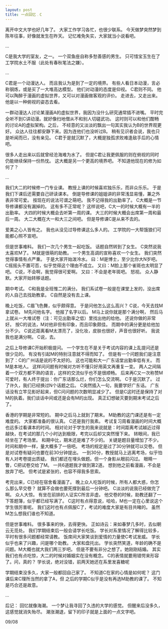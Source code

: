 ```yaml
---
layout: post
title: 一点回忆﹒C
---
```


离开中文大学也好几年了。
大家工作学习各忙，也很少联系。
今天做梦突然梦到陈年往事，好像就发生在昨天。
记忆难免失实，大家就当小说看吧。

...

C是我大学的室友，之一。
一个双鱼座自称多愁善感的男生。
只可惜宝玉生在了工学院水土不服（此处有春秋笔法之嫌）。

...

C君是一个动漫达人。
而且我认为是到了一定的境界。
有些人看日本动漫，言必称钢炼，或是买了一大堆高达模型。
他们对动漫的态度是仰视。
C君则不同。
他可以陶醉于漫画的虚拟世界，又可以对漫画做客观的评价。
走进去，又走出来。他是以一种俯视的姿态去看。

一群动漫达人讨论某漫画A的虚拟世界，我因为没什么研究通常插不进嘴。
平时完全听不到C讲动漫。就好像扫地僧从不和别人切磋武功。
这时则可以和他们酣畅的讨论A的虚拟架构。之后，
不经意的又淡淡的飘出一句其实我认为B的世界观更好。
众达人往往都安静下来。因为连他们也没听过B。
稍有见识者会说，我也只是听闻而已，没有亲见。
C君于是就沉默了，大概是独孤求败难逢敌手后的心情吧。

很多人走出来以后就曾经沧海难为水了。
但是C君让我更佩服的则在俯视的同时仍能继续保持一份热忱。
这大概是另一个更高的境界吧。
不知道他现在的修为如何了？

...

我们大二的时候修一门专业课。
教授上课的时候喜欢独乐乐，而非众乐乐。
于是我们下课后还需要自己研读课本。
倒是导修课的姐姐讲的非常浅显易懂，兼之外表非常可爱。
按现在的说法可谓之萌吧。
我不记得我的出勤率了。
C大概是一节导修课都没有漏掉的。
这有多不正常呢？
这样说吧，C大一的时候大概有一半的出勤率。
大四的时候大概会去听第一周的课。
大三的时候大概会出席第一周和最后一周。
大二大概在大一和大三之间吧。
但是导修课C是从来不去的。

爱美之心人皆有之。
我也从没见过导修课这么多人的。
工学院的一大帮饿狼们可能都心照不宣吧。

但是世事难料。
我们一次几个男生一起吃饭。
话题自然转到了女生。
C突然说我太喜欢M了。
M就是很萌的助教。
一个男生高调的宣称喜欢一个女生。
我们突然觉得事情有点严重。
于是大家开始泼冷水。
曰：M是博士，至少比你大N岁吧。
C摇摇头不置可否，似乎觉得这个理由不成立。
又曰：M脸上那个雀斑也太明显了吧。
C说，不会啊，我觉得很可爱啊。
又曰：不会是老年斑吧。
怒视。
众人静默。大家开始转移话题。

期中考试。
C和我是全班惟二的满分。
我们系试卷一般是在课堂上发的，没出席的人自己去找助教拿。
C自然是没有去上课。

晚上吃饭，C眉飞色舞，似乎颇得意。
于是问他怎么这么高兴？
C说，今天去找M拿试卷。
M先问他名字。
他报了名字以后。
M马上说你就是那个满分啊，
然后马上就从一大堆试卷（注：可见出勤率之低）里找出他的给他。
还说你做的非常好。
按C的说法，M对他非但有印象，而且印象颇佳。
而期中的满分更是给他加分不少。
C说近距离看M太漂亮了，没化妆，皮肤也很好，声音也很好听。
我说我也是满分啊。
C说，去。

之后上导修课C开始积极提问。
一个学生在不是关于考试内容的课上乱提问还是很少见的。
有没有引起M的特别注意就不得而知了。
但是有一个问题我们是注意到了：C的广州话是说的不太好的。
这也可能和大一广东话堂出勤率低有关。
而M是本地人。
这样问问题有时候对方听不懂只好用英文再重复一变。
两人之间隔着一个双方都不熟的语言，这样的交流似乎也不是很顺畅。
后来再C又一次称赞M可爱时，有人终于提出：你广东话那么烂，你们怎么交流啊。
C于是沉默了。
过了许久，我们已经换过N个话题之后。
C突然插入一句，我要学好广东话。
广东话没有立竿见影好起来，但C问问题的次数明显减少了。
但是C这时还是保持了对M的执着。我们谈话中间或还是会有M的出现。
真正幻想破灭要到期末考试之后了。

香港的学期是非常短的。
期中之后马上就到了期末。
M助教的这门课还是有一定难度的。
大家都准备的很认真。
C还是我行我素。
考试复习周看漫画的时间大概也远多过看课本的时间。
相对论对于学生的我来说就是：时间距离考试越近过得越快，在考试的那几个小时达到极限，考完以后却又突然慢下来。
转眼间，我已经坐在了考场里。
和期中比，期末还是难了不少的。
关键是题目量增加了不少。
时间和期中一样，量大概多了一倍吧。
考场的规定是过了30分钟就可以交卷。
但是对试卷有疑问也要在前30分钟提出。
一到30分，教授就马上逃离考场，似乎怕有人对考卷提出质疑。
我们都还在埋头做题。但一个身影从眼前闪过。
眼睛一瞥，C把试卷交给了M。
一共6道题我才做到第2道。
想到他之前看漫画，不会是放弃了吧。
但考试是紧张的，也容不得我多思索。

考完出来，C已经在宿舍看漫画了。
晚上众人吃饭的时候，所有人都大惑，你怎么那么早交卷？
就算不会做也要死撑到最后一分钟吧。
C淡淡的说我已经做完了啊。
众人大惊。
有坐在前排的人证实C所言非虚。
他交卷的时候，助教还翻了一下答题簿，似乎都已经写满了。
C这时有点得意说，哈哈，M也一定在心里说这个学生很厉害呢。
我们这时也有点佩服C了，考试的难度大家是有目共睹的。
虽然M怎么想我们谁也不知道。

但是世事难料。
很多事来的快，去得更快。
正如诗云：来如春梦几多时，去似朝云无觅处。
我们学期结束后一般会请学长吃饭。
学长对系里情况了解得比较多，平时有很多问题都经常请教。
饭席间大家笑谈到爱情的力量使C考试发威。
学长似乎也来了兴趣，问是哪个助教。
大家和盘托出。
学长突然笑道，年龄的确不是问题。M大概也就大我们两三岁吧。
但是不要有非分之想了。她刚刚结婚。
其实我们也有点吃惊，大二的时候对婚姻实在没有概念。
C的表情就要用错愕来形容了。问，真的？
学长说，绝对没错，前两天她还在系里发喜糖呢

学期结束没多久，大家一般都回自己家了。
不知道C在家的心情是如何呢？
这门课后来C理所当然的拿了A，但
之后的学期C似乎是没有再选M助教的课了。
不知是巧合还是故意。

...

后记：
回忆就像海潮。
一个梦让我寻回了久违的大学的感觉。
但醒来后没多久，这感觉就消失殆尽。
潮涨潮退，留下的印子就是上面的一点文字吧。

09/08